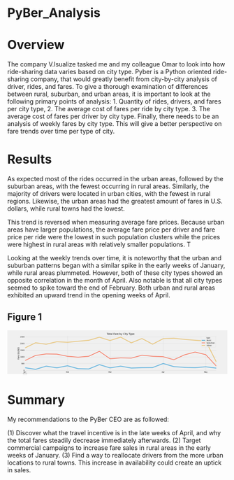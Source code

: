 # PyBer_Analysis

# Overview 
The company V.Isualize tasked me and my colleague Omar to look into how ride-sharing data varies based on city type. Pyber is a Python oriented ride-sharing company, that would greatly benefit from city-by-city analysis of driver, rides, and fares. To give a thorough examination of differences between rural, suburban, and urban areas, it is important to look at the following primary points of analysis: 1. Quantity of rides, drivers, and fares per city type, 2. The average cost of fares per ride by city type. 3. The average cost of fares per driver by city type. Finally, there needs to be an analysis of weekly fares by city type. This will give a better perspective on fare trends over time per type of city.

# Results
As expected most of the rides occurred in the urban areas, followed by the suburban areas, with the fewest occurring in rural areas. Similarly, the majority of drivers were located in urban cities, with the fewest in rural regions. Likewise, the urban areas had the greatest amount of fares in U.S. dollars, while rural towns had the lowest.

This trend is reversed when measuring average fare prices. Because urban areas have larger populations, the average fare price per driver and fare price per ride were the lowest in such population clusters while the prices were highest in rural areas with relatively smaller populations. T

Looking at the weekly trends over time, it is noteworthy that the urban and suburban patterns began with a similar spike in the early weeks of January, while rural areas plummeted. However, both of these city types showed an opposite correlation in the month of April. Also notable is that all city types seemed to spike toward the end of February. Both urban and rural areas exhibited an upward trend in the opening weeks of April.

## Figure 1

![analysisfig.png](analysisfig.png)



# Summary
My recommendations to the PyBer CEO are as followed:

(1) Discover what the travel incentive is in the late weeks of April, and why the total fares steadily decrease immediately afterwards.
(2) Target commercial campaigns to increase fare sales in rural areas in the early weeks of January.
(3) Find a way to reallocate drivers from the more urban locations to rural towns. This increase in availability could create an uptick in sales.

